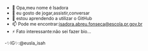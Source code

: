 - 👋 Opa,meu nome é Isadora
- 👀 eu gosto de jogar,assistir,conversar
- 🌱 estou aprendendo a utilizar o GitHub
- 📫 Pode me encontrar:isadora.abreu.fonseca@escola.pr.gov.br
- ⚡ Fato interessante:não sei fazer bio...
  
-✨IG✨:@eusla_isah
<!---
isanh/isanh is a ✨ special ✨ repository because its `README.md` (this file) appears on your GitHub profile.
You can click the Preview link to take a look at your changes.
--->
